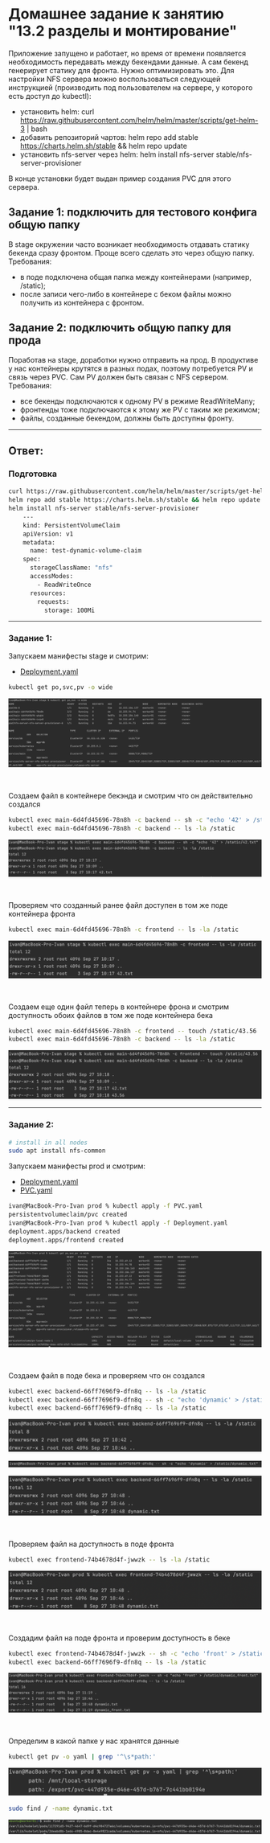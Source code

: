 # Домашнее задание к занятию "13.2 разделы и монтирование"
Приложение запущено и работает, но время от времени появляется необходимость передавать между бекендами данные. А сам бекенд генерирует статику для фронта. Нужно оптимизировать это.
Для настройки NFS сервера можно воспользоваться следующей инструкцией (производить под пользователем на сервере, у которого есть доступ до kubectl):
* установить helm: curl https://raw.githubusercontent.com/helm/helm/master/scripts/get-helm-3 | bash
* добавить репозиторий чартов: helm repo add stable https://charts.helm.sh/stable && helm repo update
* установить nfs-server через helm: helm install nfs-server stable/nfs-server-provisioner

В конце установки будет выдан пример создания PVC для этого сервера.

## Задание 1: подключить для тестового конфига общую папку
В stage окружении часто возникает необходимость отдавать статику бекенда сразу фронтом. Проще всего сделать это через общую папку. Требования:
* в поде подключена общая папка между контейнерами (например, /static);
* после записи чего-либо в контейнере с беком файлы можно получить из контейнера с фронтом.

## Задание 2: подключить общую папку для прода
Поработав на stage, доработки нужно отправить на прод. В продуктиве у нас контейнеры крутятся в разных подах, поэтому потребуется PV и связь через PVC. Сам PV должен быть связан с NFS сервером. Требования:
* все бекенды подключаются к одному PV в режиме ReadWriteMany;
* фронтенды тоже подключаются к этому же PV с таким же режимом;
* файлы, созданные бекендом, должны быть доступны фронту.

---
## Ответ:

### Подготовка

```bash
curl https://raw.githubusercontent.com/helm/helm/master/scripts/get-helm-3 | bash
helm repo add stable https://charts.helm.sh/stable && helm repo update
helm install nfs-server stable/nfs-server-provisioner
    ---
    kind: PersistentVolumeClaim
    apiVersion: v1
    metadata:
      name: test-dynamic-volume-claim
    spec:
      storageClassName: "nfs"
      accessModes:
        - ReadWriteOnce
      resources:
        requests:
          storage: 100Mi
```
---

### Задание 1:

Запускаем манифесты stage и смотрим:
- [Deployment.yaml](./files/stage/Deployment.yaml)

```bash
kubectl get po,svc,pv -o wide
```
<p align="center">
  <img src="./assets/1.png">
</p>

<br>

Создаем файл в контейнере бекэнда и смотрим что он действительно создался

```bash
kubectl exec main-6d4fd45696-78n8h -c backend -- sh -c "echo '42' > /static/42.txt"
kubectl exec main-6d4fd45696-78n8h -c backend -- ls -la /static
```
<p align="center">
  <img src="./assets/2.png">
</p>

<br>

Проверяем что созданный ранее файл доступен в том же поде контейнера фронта

```bash
kubectl exec main-6d4fd45696-78n8h -c frontend -- ls -la /static
```

<p align="center">
  <img src="./assets/3.png">
</p>

<br>

Создаем еще один файл теперь в контейнере фрона и смотрим доступность обоих файлов в том же поде контейнера бека

```bash
kubectl exec main-6d4fd45696-78n8h -c frontend -- touch /static/43.56
kubectl exec main-6d4fd45696-78n8h -c backend -- ls -la /static
```

<p align="center">
  <img src="./assets/4.png">
</p>

---

### Задание 2:

```bash
# install in all nodes
sudo apt install nfs-common
```

Запускаем манифесты prod и смотрим:
- [Deployment.yaml](./files/prod/Deployment.yaml)
- [PVC.yaml](./files/prod/PVC.yaml)

```bash
ivan@MacBook-Pro-Ivan prod % kubectl apply -f PVC.yaml                                      
persistentvolumeclaim/pvc created
ivan@MacBook-Pro-Ivan prod % kubectl apply -f Deployment.yaml 
deployment.apps/backend created
deployment.apps/frontend created
```

<p align="center">
  <img src="./assets/5.png">
</p>

<br>

Создаем файл в поде бека и проверяем что он создался
```bash
kubectl exec backend-66ff7696f9-dfn8q -- ls -la /static
kubectl exec backend-66ff7696f9-dfn8q -- sh -c "echo 'dynamic' > /static/dynamic.txt"
kubectl exec backend-66ff7696f9-dfn8q -- ls -la /static
```

<p align="center">
  <img src="./assets/6.png">
</p>
<p align="center">
  <img src="./assets/7.png">
</p>
<p align="center">
  <img src="./assets/8.png">
</p>

<br>

Проверяем файл на доступность в поде фронта

```bash
kubectl exec frontend-74b4678d4f-jwwzk -- ls -la /static
```

<p align="center">
  <img src="./assets/9.png">
</p>

<br>

Создадим файл на поде фронта и проверим доступность в беке
```bash
kubectl exec frontend-74b4678d4f-jwwzk -- sh -c "echo 'front' > /static/dynamic_front.txt"
kubectl exec backend-66ff7696f9-dfn8q -- ls -la /static
```

<p align="center">
  <img src="./assets/12.png">
</p>

<br>

Определим в какой папке у нас хранятся данные
```bash
kubectl get pv -o yaml | grep '^\s*path:'
```

<p align="center">
  <img src="./assets/10.png">
</p>

```bash
sudo find / -name dynamic.txt
```
<p align="center">
  <img src="./assets/11.png">
</p>